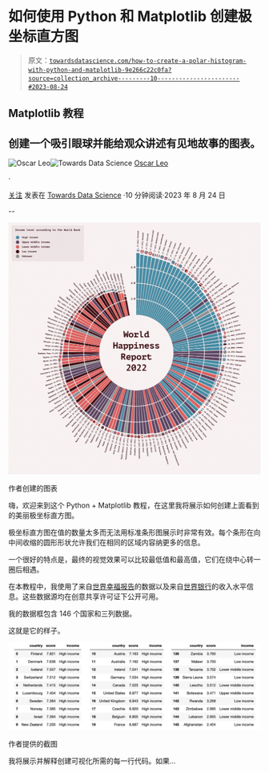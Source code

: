 # 如何使用 Python 和 Matplotlib 创建极坐标直方图

> 原文：[`towardsdatascience.com/how-to-create-a-polar-histogram-with-python-and-matplotlib-9e266c22c0fa?source=collection_archive---------10-----------------------#2023-08-24`](https://towardsdatascience.com/how-to-create-a-polar-histogram-with-python-and-matplotlib-9e266c22c0fa?source=collection_archive---------10-----------------------#2023-08-24)

## Matplotlib 教程

## 创建一个吸引眼球并能给观众讲述有见地故事的图表。

[](https://medium.com/@oscarleo?source=post_page-----9e266c22c0fa--------------------------------)![Oscar Leo](https://medium.com/@oscarleo?source=post_page-----9e266c22c0fa--------------------------------)[](https://towardsdatascience.com/?source=post_page-----9e266c22c0fa--------------------------------)![Towards Data Science](https://towardsdatascience.com/?source=post_page-----9e266c22c0fa--------------------------------) [Oscar Leo](https://medium.com/@oscarleo?source=post_page-----9e266c22c0fa--------------------------------)

·

[关注](https://medium.com/m/signin?actionUrl=https%3A%2F%2Fmedium.com%2F_%2Fsubscribe%2Fuser%2Fd7e5c1ca65b7&operation=register&redirect=https%3A%2F%2Ftowardsdatascience.com%2Fhow-to-create-a-polar-histogram-with-python-and-matplotlib-9e266c22c0fa&user=Oscar+Leo&userId=d7e5c1ca65b7&source=post_page-d7e5c1ca65b7----9e266c22c0fa---------------------post_header-----------) 发表在 [Towards Data Science](https://towardsdatascience.com/?source=post_page-----9e266c22c0fa--------------------------------) ·10 分钟阅读·2023 年 8 月 24 日[](https://medium.com/m/signin?actionUrl=https%3A%2F%2Fmedium.com%2F_%2Fvote%2Ftowards-data-science%2F9e266c22c0fa&operation=register&redirect=https%3A%2F%2Ftowardsdatascience.com%2Fhow-to-create-a-polar-histogram-with-python-and-matplotlib-9e266c22c0fa&user=Oscar+Leo&userId=d7e5c1ca65b7&source=-----9e266c22c0fa---------------------clap_footer-----------)

--

[](https://medium.com/m/signin?actionUrl=https%3A%2F%2Fmedium.com%2F_%2Fbookmark%2Fp%2F9e266c22c0fa&operation=register&redirect=https%3A%2F%2Ftowardsdatascience.com%2Fhow-to-create-a-polar-histogram-with-python-and-matplotlib-9e266c22c0fa&source=-----9e266c22c0fa---------------------bookmark_footer-----------)![](img/12f9a4c8cb19c3c9003ae99166e7a591.png)

作者创建的图表

嗨，欢迎来到这个 Python + Matplotlib 教程，在这里我将展示如何创建上面看到的美丽极坐标直方图。

极坐标直方图在值的数量太多而无法用标准条形图展示时非常有效。每个条形在向中间收缩的圆形形状允许我们在相同的区域内容纳更多的信息。

一个很好的特点是，最终的视觉效果可以比较最低值和最高值，它们在绕中心转一圈后相遇。

在本教程中，我使用了来自[世界幸福报告](https://worldhappiness.report/)的数据以及来自[世界银行](https://data.worldbank.org/)的收入水平信息。这些数据源均在创意共享许可证下公开可用。

我的数据框包含 146 个国家和三列数据。

这就是它的样子。

![](img/985a55459edef00b3cb56aa378a92853.png)

作者提供的截图

我将展示并解释创建可视化所需的每一行代码。如果…
